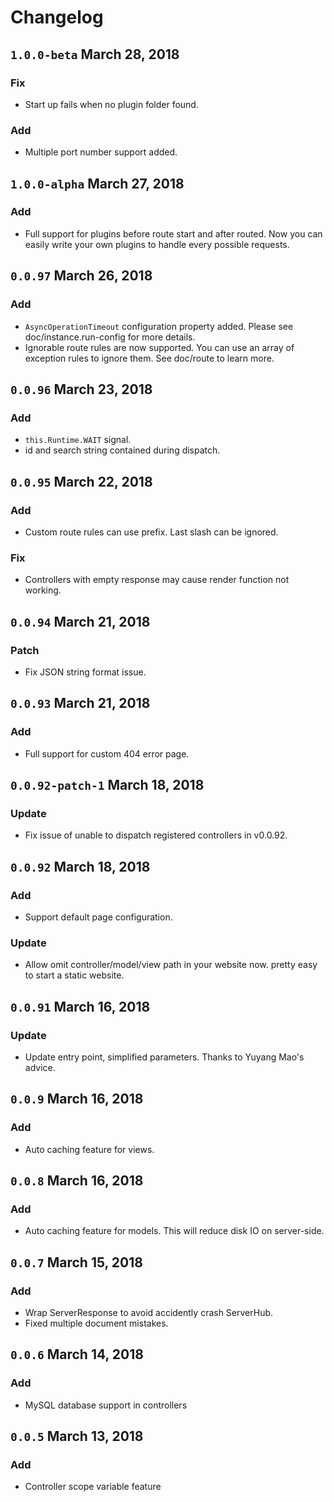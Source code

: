# Changelog

## `1.0.0-beta` March 28, 2018

### Fix

- Start up fails when no plugin folder found.

### Add

- Multiple port number support added.


## `1.0.0-alpha` March 27, 2018

### Add

- Full support for plugins before route start and after routed. Now you can easily write your own plugins to handle every possible requests.

## `0.0.97` March 26, 2018

### Add

- `AsyncOperationTimeout` configuration property added. Please see doc/instance.run-config for more details.
- Ignorable route rules are now supported. You can use an array of exception rules to ignore them. See doc/route to learn more.

## `0.0.96` March 23, 2018

### Add

- `this.Runtime.WAIT` signal.
- id and search string contained during dispatch.

## `0.0.95` March 22, 2018

### Add

- Custom route rules can use prefix. Last slash can be ignored.

### Fix

- Controllers with empty response may cause render function not working.

## `0.0.94` March 21, 2018

### Patch

- Fix JSON string format issue.

## `0.0.93` March 21, 2018

### Add

- Full support for custom 404 error page.

## `0.0.92-patch-1` March 18, 2018

### Update

- Fix issue of unable to dispatch registered controllers in v0.0.92.

## `0.0.92` March 18, 2018

### Add

- Support default page configuration.

### Update

- Allow omit controller/model/view path in your website now. pretty easy to start a static website.

## `0.0.91` March 16, 2018

### Update

- Update entry point, simplified parameters. Thanks to Yuyang Mao's advice.

## `0.0.9` March 16, 2018

### Add

- Auto caching feature for views.

## `0.0.8` March 16, 2018

### Add

- Auto caching feature for models. This will reduce disk IO on server-side.

## `0.0.7` March 15, 2018

### Add

- Wrap ServerResponse to avoid accidently crash ServerHub.
- Fixed multiple document mistakes.

## `0.0.6` March 14, 2018

### Add

- MySQL database support in controllers

## `0.0.5` March 13, 2018

### Add

- Controller scope variable feature